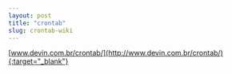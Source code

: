 ```yaml
---
layout: post
title: "crontab"
slug: crontab-wiki
---
```


[www.devin.com.br/crontab/](http://www.devin.com.br/crontab/){:target="_blank"}

